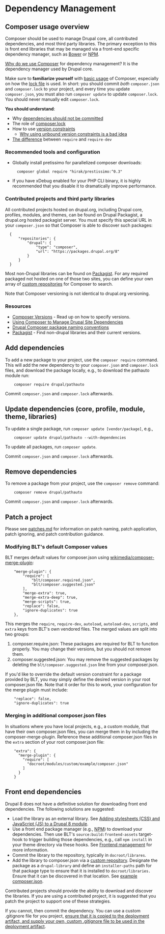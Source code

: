 # Dependency Management

## Composer usage overview

Composer should be used to manage Drupal core, all contributed dependencies, and most third party libraries. The primary exception to this is front end libraries that may be managed via a front-end specific dependency manager, such as [Bower](http://bower.io/) or [NPM](https://www.npmjs.com/).

[Why do we use Composer](http://blog.nelm.io/2011/12/composer-part-1-what-why/) for dependency management? It is the dependency manager used by Drupal core.

Make sure to **familiarize yourself** with [basic usage](https://getcomposer.org/doc/01-basic-usage.md) of Composer, especially on how the [lock file](https://getcomposer.org/doc/01-basic-usage.md#composer-lock-the-lock-file) is used. In short: you should commit _both_ `composer.json` and `composer.lock` to your project, and every time you update `composer.json`, you must also run `composer update` to update `composer.lock`. You should never manually edit `composer.lock`.

**You should understand**:

* Why [dependencies should not be committed](https://getcomposer.org/doc/faqs/should-i-commit-the-dependencies-in-my-vendor-directory.md)
* The role of [composer.lock](https://getcomposer.org/doc/01-basic-usage.md#composer-lock-the-lock-file)
* How to use [version constraints](https://getcomposer.org/doc/articles/versions.md)
    * [Why using unbound version constraints is a bad idea](https://getcomposer.org/doc/faqs/why-are-unbound-version-constraints-a-bad-idea.md)
* [The difference](http://stackoverflow.com/questions/16679589/whats-the-difference-between-require-and-require-dev) between `require` and `require-dev`

### Recommended tools and configuration

* Globally install pretissimo for parallelized composer downloads:

        composer global require "hirak/prestissimo:^0.3"

* If you have xDebug enabled for your PHP CLI binary, it is highly recommended that you disable it to dramatically improve performance.

### Contributed projects and third party libraries

All contributed projects hosted on drupal.org, including Drupal core, profiles, modules, and themes, can be found on Drupal Packagist, a drupal.org hosted packagist server. You must specify this special URL in your `composer.json` so that Composer is able to discover such packages:

      {
          "repositories": {
              "drupal": {
                  "type": "composer",
                  "url": "https://packages.drupal.org/8"
              }
          }
      }

Most non-Drupal libraries can be found on [Packagist](http://packagist.com/). For any required packaged not hosted on one of those two sites, you can define your own array of [custom repositories](https://getcomposer.org/doc/05-repositories.md#repository) for Composer to search.

Note that Composer versioning is not identical to drupal.org versioning.

### Resources

* [Composer Versions](https://getcomposer.org/doc/articles/versions.md) - Read up on how to specify versions.
* [Using Composer to Manage Drupal Site Dependencies](https://www.drupal.org/docs/develop/using-composer/using-composer-to-manage-drupal-site-dependencies)
* [Drupal Composer package naming conventions](https://www.drupal.org/node/2471927)
* [Packagist](http://packagist.com/) - Find non-drupal libraries and their current versions.

## Add dependencies

To add a new package to your project, use the `composer require` command. This will add the new dependency to your `composer.json` and `composer.lock` files, and download the package locally, e.g., to download the pathauto module run:

        composer require drupal/pathauto

Commit `composer.json` and `composer.lock` afterwards.

## Update dependencies (core, profile, module, theme, libraries)

To update a single package, run `composer update [vendor/package]`, e.g.,

        composer update drupal/pathauto --with-dependencies

To update all packages, run `composer update`.

Commit `composer.json` and `composer.lock` afterwards.

## Remove dependencies

To remove a package from your project, use the `composer remove` command:

        composer remove drupal/pathauto

Commit `composer.json` and `composer.lock` afterwards.

## Patch a project

Please see [patches.md](patches.md) for information on patch naming, patch application, patch ignoring, and patch contribution guidance.

### Modifying BLT's default Composer values

BLT merges default values for composer.json using [wikimedia/composer-merge-plugin](https://github.com/wikimedia/composer-merge-plugin):

        "merge-plugin": {
            "require": [
                "blt/composer.required.json",
                "blt/composer.suggested.json"
            ],
            "merge-extra": true,
            "merge-extra-deep": true,
            "merge-scripts": true,
            "replace": false,
            "ignore-duplicates": true
        },

This merges the `require`, `require-dev`, `autoload`, `autoload-dev`, `scripts`, and `extra` keys from BLT's own vendored files. The merged values are split into two groups:

 1. composer.require.json: These packages are required for BLT to function properly. You may change their versions, but you should not remove them.
 1. composer.suggested.json: You may remove the suggested packages by deleting the `blt/composer.suggested.json` line from your composer.json.

If you'd like to override the default version constraint for a package provided by BLT, you may simply define the desired version in your root composer.json file. Note that it order for this to work, your configuration for the merge plugin must include:

        "replace": false,
        "ignore-duplicates": true


### Merging in additional composer.json files

In situations where you have local projects, e.g., a custom module, that have their own composer.json files, you can merge them in by including the composer-merge-plugin. Reference these additional composer.json files in the `extra` section of your root composer.json file:

        "extra": {
          "merge-plugin": {
            "require": [
              "docroot/modules/custom/example/composer.json"
            ]
          }
        }

## Front end dependencies

Drupal 8 does not have a definitive solution for downloading front end dependencies. The following solutions are suggested:

* Load the library as an external library. See [Adding stylesheets (CSS) and JavaScript (JS) to a Drupal 8 module](https://www.drupal.org/developing/api/8/assets).
* Use a front end package manager (e.g., [NPM](https://www.npmjs.com/)) to download your dependencies. Then use BLT's `source:build:frontend-assets` target-hook to trigger building those dependencies, e.g., call `npm install` in your theme directory via these hooks. See [Frontend management](frontend.md) for more information.
* Commit the library to the repository, typically in `docroot/librares`.
*  Add the library to composer.json via a [custom repository](https://getcomposer.org/doc/05-repositories.md). Designate the package as a `drupal-library` and define an `installer-paths` path for that package type to ensure that it is installed to `docroot/libraries.` Ensure that it can be discovered in that location. See [example composer.json](https://gist.github.com/mortenson/a5390d99013b5b8c0254081e89bb4d47).

Contributed projects should provide the ability to download and discover the libraries. If you are using a contributed project, it is suggested that you patch the project to support one of these strategies.

If you cannot, then commit the dependency. You can use a custom .gitignore file for you project, [ensure that it is copied to the deployment artifact, and supply your own, custom .gitignore file to be used in the deployment artifact](extending-blt.md#deploybuild).
